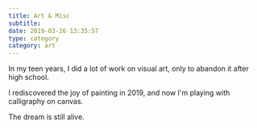 ```yaml
---
title: Art & Misc
subtitle:
date: 2019-03-26 13:35:57
type: category
category: art
---
```


In my teen years, I did a lot of work on visual art, only to abandon it after high school.

I rediscovered the joy of painting in 2019, and now I'm playing with calligraphy on canvas.

The dream is still alive.
